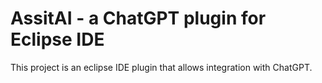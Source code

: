 # AssitAI - a ChatGPT plugin for Eclipse IDE

This project is an eclipse IDE plugin that allows integration with ChatGPT.